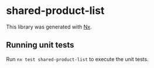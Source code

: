 # shared-product-list

This library was generated with [Nx](https://nx.dev).

## Running unit tests

Run `nx test shared-product-list` to execute the unit tests.
